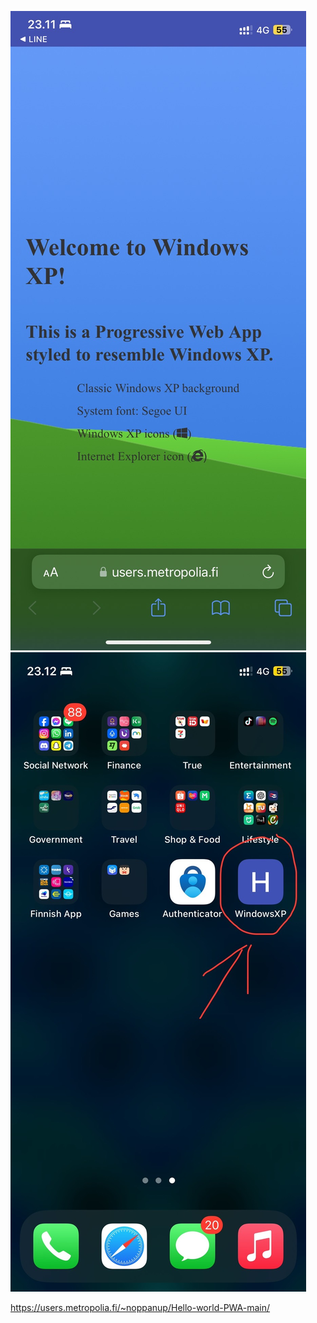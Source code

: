![alt text](https://raw.githubusercontent.com/ninenpn/SSSF-PWA-24/main/img/01.jpg)
![alt text](https://raw.githubusercontent.com/ninenpn/SSSF-PWA-24/main/img/02.jpg)

https://users.metropolia.fi/~noppanup/Hello-world-PWA-main/
